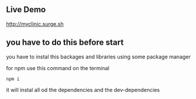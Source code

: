 ## Live Demo
http://myclinic.surge.sh

## you have to do this before start

you have to instal this backages and libraries using some package manager

for npm use this command on the terminal 
```
npm i
```
it will instal all od the dependencies and the dev-dependencies